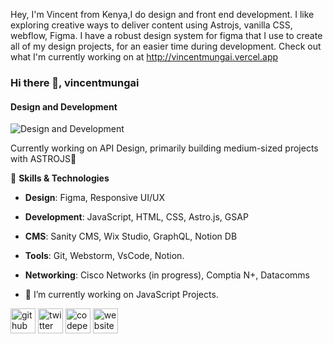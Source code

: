 Hey, I'm Vincent from Kenya,I do design and front end development. I like exploring creative ways to deliver content using Astrojs, vanilla CSS, webflow, Figma. I have a robust design system for figma that I use to create all of my design projects, for an easier time during development. Check out what I'm currently working on at  http://vincentmungai.vercel.app

### Hi there 👋, vincentmungai
#### Design and Development
![Design and Development](https://pbs.twimg.com/profile_banners/3049630626/1697576572/600x200)

Currently working on API Design, primarily building medium-sized projects with ASTROJS🚀

🔹 **Skills & Technologies**
- **Design**: Figma, Responsive UI/UX 
- **Development**: JavaScript, HTML, CSS, Astro.js, GSAP
- **CMS**: Sanity CMS, Wix Studio, GraphQL, Notion DB
- **Tools**: Git, Webstorm, VsCode, Notion.
- **Networking**: Cisco Networks (in progress), Comptia N+, Datacomms

- 🔭 I’m currently working on JavaScript Projects. 


[<img src='https://cdn.jsdelivr.net/npm/simple-icons@3.0.1/icons/github.svg' alt='github' height='40'>](https://github.com/vincentmungai)  [<img src='https://cdn.jsdelivr.net/npm/simple-icons@3.0.1/icons/twitter.svg' alt='twitter' height='40'>](https://twitter.com/https://twitter.com/Wallstreet_Lq)  [<img src='https://cdn.jsdelivr.net/npm/simple-icons@3.0.1/icons/codepen.svg' alt='codepen' height='40'>](https://codepen.io/https://codepen.io/vincentmungai)  [<img src='https://cdn.jsdelivr.net/npm/simple-icons@3.0.1/icons/icloud.svg' alt='website' height='40'>](https://vincentmungai.github.io/portfolio/portfolio.html)  



